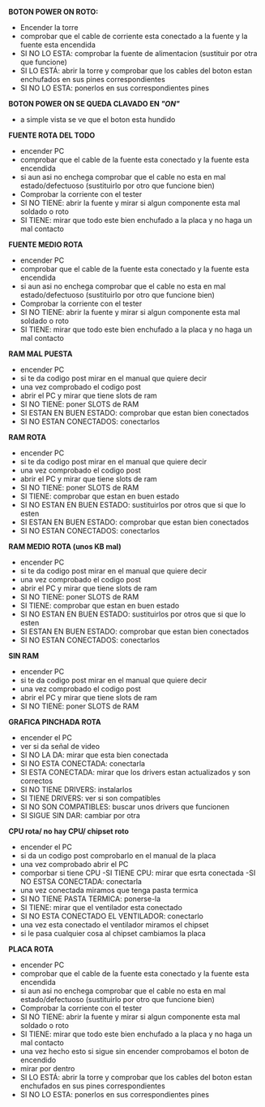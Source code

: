 **BOTON POWER ON ROTO:**

- Encender la torre
- comprobar que el cable de corriente esta conectado a la fuente y la fuente esta encendida
- SI NO LO ESTA: comprobar la fuente de alimentacion (sustituir por otra que funcione)
- SI LO ESTÁ: abrir la torre y comprobar que los cables del boton estan enchufados en sus pines correspondientes 
- SI NO LO ESTA: ponerlos en sus correspondientes pines 

**BOTON POWER ON SE QUEDA CLAVADO EN *"ON"***

- a simple vista se ve que el boton esta hundido

**FUENTE ROTA DEL TODO**

- encender PC
- comprobar que el cable de la fuente esta conectado y la fuente esta encendida
- si aun asi no enchega comprobar que el cable no esta en mal estado/defectuoso (sustituirlo por otro que funcione bien)
- Comprobar la corriente con el tester
-  SI NO TIENE: abrir la fuente y mirar si algun componente esta mal soldado o roto
- SI TIENE: mirar que todo este bien enchufado a la placa y no haga un mal contacto

**FUENTE MEDIO ROTA**

- encender PC
- comprobar que el cable de la fuente esta conectado y la fuente esta encendida
- si aun asi no enchega comprobar que el cable no esta en mal estado/defectuoso (sustituirlo por otro que funcione bien)
- Comprobar la corriente con el tester
-  SI NO TIENE: abrir la fuente y mirar si algun componente esta mal soldado o roto
- SI TIENE: mirar que todo este bien enchufado a la placa y no haga un mal contacto

**RAM MAL PUESTA**

- encender PC
- si te da codigo post mirar en el manual que quiere decir
- una vez comprobado el codigo post
- abrir el PC y mirar que tiene slots de ram
- SI NO TIENE: poner SLOTS de RAM
- SI ESTAN EN BUEN ESTADO: comprobar que estan bien conectados
- SI NO ESTAN CONECTADOS: conectarlos

**RAM ROTA**

- encender PC 
- si te da codigo post mirar en el manual que quiere decir
- una vez comprobado el codigo post
- abrir el PC y mirar que tiene slots de ram
- SI NO TIENE: poner SLOTS de RAM
- SI TIENE: comprobar que estan en buen estado
- SI NO ESTAN EN BUEN ESTADO: sustituirlos por otros que si que lo esten
- SI ESTAN EN BUEN ESTADO: comprobar que estan bien conectados
- SI NO ESTAN CONECTADOS: conectarlos

**RAM MEDIO ROTA  (unos KB mal)**

- encender PC
- si te da codigo post mirar en el manual que quiere decir
- una vez comprobado el codigo post
- abrir el PC y mirar que tiene slots de ram
- SI NO TIENE: poner SLOTS de RAM
- SI TIENE: comprobar que estan en buen estado
- SI NO ESTAN EN BUEN ESTADO: sustituirlos por otros que si que lo esten
- SI ESTAN EN BUEN ESTADO: comprobar que estan bien conectados
- SI NO ESTAN CONECTADOS: conectarlos

**SIN RAM**

- encender PC
- si te da codigo post mirar en el manual que quiere decir
- una vez comprobado el codigo post
- abrir el PC y mirar que tiene slots de ram
- SI NO TIENE: poner SLOTS de RAM

**GRAFICA PINCHADA ROTA**

- encender el PC
- ver si da señal de video
- SI NO LA DA: mirar que esta bien conectada
- SI NO ESTA CONECTADA: conectarla
- SI ESTA CONECTADA: mirar que los drivers estan actualizados y son correctos
- SI NO TIENE DRIVERS: instalarlos 
- SI TIENE DRIVERS: ver si son compatibles
- SI NO SON COMPATIBLES: buscar unos drivers que funcionen
- SI SIGUE SIN DAR: cambiar por otra

**CPU rota/ no hay CPU/ chipset roto**

- encender el PC
- si da un codigo post comprobarlo en el manual de la placa
- una vez comprobado abrir el PC
- comporbar si tiene CPU
-SI TIENE CPU: mirar que esrta conectada
-SI NO ESTSA CONECTADA: conectarla
- una vez conectada miramos que tenga pasta termica
- SI NO TIENE PASTA TERMICA: ponerse-la
- SI TIENE: mirar que el ventilador esta conectado
- SI NO ESTA CONECTADO EL VENTILADOR: conectarlo
- una vez esta conectado el ventilador miramos el chipset
- si le pasa cualquier cosa al chipset  cambiamos la placa

**PLACA ROTA**

- encender PC
- comprobar que el cable de la fuente esta conectado y la fuente esta encendida
- si aun asi no enchega comprobar que el cable no esta en mal estado/defectuoso (sustituirlo por otro que funcione bien)
- Comprobar la corriente con el tester
-  SI NO TIENE: abrir la fuente y mirar si algun componente esta mal soldado o roto
- SI TIENE: mirar que todo este bien enchufado a la placa y no haga un mal contacto
- una vez hecho esto si sigue sin encender comprobamos el boton de encendido
- mirar por dentro
- SI LO ESTÁ: abrir la torre y comprobar que los cables del boton estan enchufados en sus pines correspondientes 
- SI NO LO ESTA: ponerlos en sus correspondientes pines 
